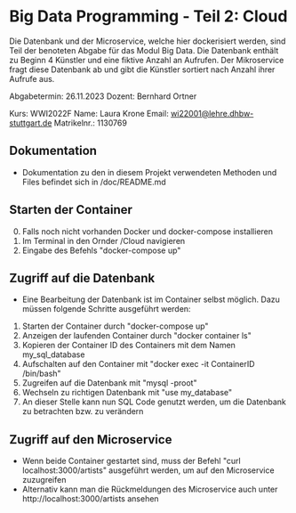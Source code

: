 # Big Data Programming - Teil 2: Cloud

Die Datenbank und der Microservice, welche hier dockerisiert werden, sind Teil der benoteten Abgabe für das Modul Big Data. 
Die Datenbank enthält zu Beginn 4 Künstler und eine fiktive Anzahl an Aufrufen. Der Mikroservice fragt diese Datenbank ab und gibt die Künstler sortiert nach Anzahl ihrer Aufrufe aus. 

Abgabetermin: 26.11.2023
Dozent: Bernhard Ortner

Kurs: WWI2022F
Name: Laura Krone
Email: wi22001@lehre.dhbw-stuttgart.de
Matrikelnr.: 1130769

## Dokumentation
- Dokumentation zu den in diesem Projekt verwendeten Methoden und Files befindet sich in /doc/README.md

## Starten der Container 
0. Falls noch nicht vorhanden Docker und docker-compose installieren
1. Im Terminal in den Ornder /Cloud navigieren
2. Eingabe des Befehls "docker-compose up"

## Zugriff auf die Datenbank
- Eine Bearbeitung der Datenbank ist im Container selbst möglich. Dazu müssen folgende Schritte ausgeführt werden: 
1. Starten der Container durch "docker-compose up"
2. Anzeigen der laufenden Container durch "docker container ls"
3. Kopieren der Container ID des Containers mit dem Namen my_sql_database
4. Aufschalten auf den Container mit "docker exec -it ContainerID /bin/bash"
5. Zugreifen auf die Datenbank mit "mysql -proot"
6. Wechseln zu richtigen Datenbank mit "use my_database"
7. An dieser Stelle kann nun SQL Code genutzt werden, um die Datenbank zu betrachten bzw. zu verändern

## Zugriff auf den Microservice
- Wenn beide Container gestartet sind, muss der Befehl "curl localhost:3000/artists" ausgeführt werden, um auf den Microservice zuzugreifen 
- Alternativ kann man die Rückmeldungen des Microservice auch unter http://localhost:3000/artists ansehen

